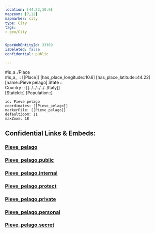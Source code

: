```yaml
---
location: [44.22,10.6] 
mapzoom: [7,12] 
mapmarker: city 
type: City
tags:
- geo/City


SpocWebEntityId: 33369
isDeleted: false
confidential: public

---
```

#is_a_/Place  
#is_a_ :: [[Place]] 
[has_place_longitude::10.6] 
[has_place_latitude::44.22] 
[name::Pieve pelago] 
State ::  
Country :: [[../../../../../Italy]]  
[StateId::] 
[Population::] 



```leaflet
id: Pieve pelago
coordinates: [[Pieve_pelago]] 
markerFile: [[Pieve_pelago]] 
defaultZoom: 11 
maxZoom: 18
```


## Confidential Links & Embeds: 

### [Pieve_pelago](/_Standards/Earth/Continent/Europe/Europe~South/Italy/regions~Italy/Emilia-Romagna/Modena.Province/City/Pieve_pelago.md) 

### [Pieve_pelago.public](/_public/Earth/Continent/Europe/Europe~South/Italy/regions~Italy/Emilia-Romagna/Modena.Province/City/Pieve_pelago.public.md) 

### [Pieve_pelago.internal](/_internal/Earth/Continent/Europe/Europe~South/Italy/regions~Italy/Emilia-Romagna/Modena.Province/City/Pieve_pelago.internal.md) 

### [Pieve_pelago.protect](/_protect/Earth/Continent/Europe/Europe~South/Italy/regions~Italy/Emilia-Romagna/Modena.Province/City/Pieve_pelago.protect.md) 

### [Pieve_pelago.private](/_private/Earth/Continent/Europe/Europe~South/Italy/regions~Italy/Emilia-Romagna/Modena.Province/City/Pieve_pelago.private.md) 

### [Pieve_pelago.personal](/_personal/Earth/Continent/Europe/Europe~South/Italy/regions~Italy/Emilia-Romagna/Modena.Province/City/Pieve_pelago.personal.md) 

### [Pieve_pelago.secret](/_secret/Earth/Continent/Europe/Europe~South/Italy/regions~Italy/Emilia-Romagna/Modena.Province/City/Pieve_pelago.secret.md)

